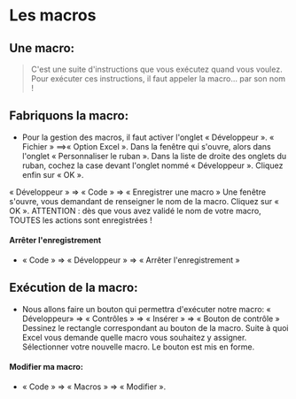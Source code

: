 ﻿Les macros
=========


## Une macro:
> C'est une suite d'instructions que vous exécutez quand vous voulez.
  Pour exécuter ces instructions, il faut appeler la macro... par son nom !

## Fabriquons la macro:

* Pour la gestion des macros, il faut activer l'onglet « Développeur ». 
  « Fichier » ==>« Option Excel ». Dans la fenêtre qui s'ouvre, alors dans l'onglet « Personnaliser le ruban ».
Dans la liste de droite des onglets du ruban, cochez la case devant l'onglet nommé « Développeur ». Cliquez enfin sur « OK ».

« Développeur » ⇒ « Code » ⇒ « Enregistrer une macro »
Une fenêtre s'ouvre, vous demandant de renseigner le nom de la macro.
Cliquez sur « OK ».
ATTENTION : dès que vous avez validé le nom de votre macro, TOUTES les actions sont enregistrées !

#### Arrêter l'enregistrement

* « Code » ⇒ « Développeur » ⇒ « Arrêter l'enregistrement »

## Exécution de la macro:
* Nous allons faire un bouton qui permettra d'exécuter notre macro:
« Développeur» ⇒ « Contrôles » ⇒ « Insérer » ⇒ « Bouton de contrôle »
Dessinez le rectangle correspondant au bouton de la macro. Suite à quoi Excel vous demande quelle macro vous souhaitez y assigner. Sélectionner votre nouvelle macro. Le bouton est mis en forme.

#### Modifier ma macro:
* « Code » ⇒ « Macros » ⇒ « Modifier ».